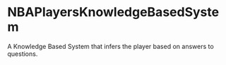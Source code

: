 # NBAPlayersKnowledgeBasedSystem
A Knowledge Based System that infers the player based on answers to questions.

